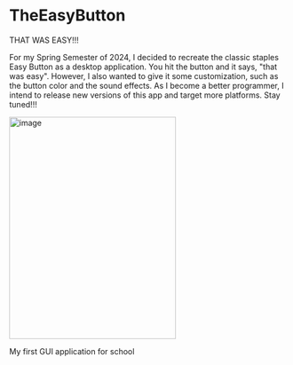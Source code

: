 # TheEasyButton
THAT WAS EASY!!!

For my Spring Semester of 2024, I decided to recreate the classic staples Easy Button as a desktop application. You hit the button and it says,
"that was easy". However, I also wanted to give it some customization, such as the button color and the sound effects. As I become a better programmer, I intend to release new versions of this app and target more platforms.
Stay tuned!!!

<img width="300" height="400" alt="image" src="https://github.com/user-attachments/assets/f3d728f6-564b-49bc-8fa8-6be3b333f5e1" />

My first GUI application for school


